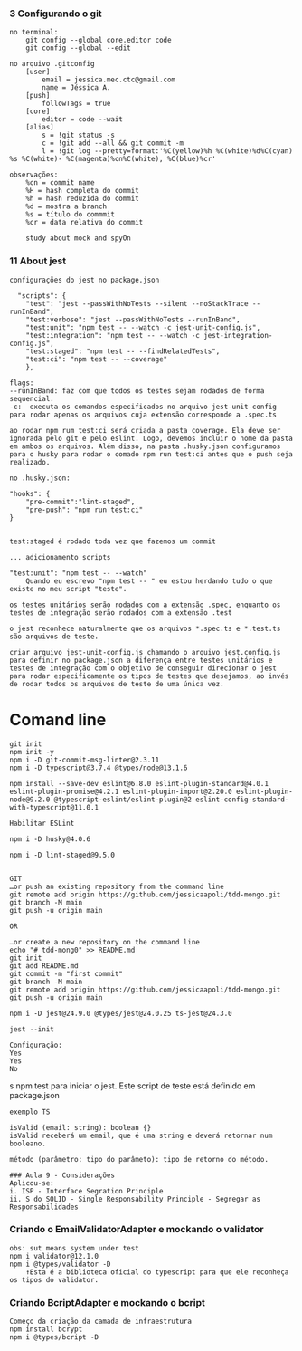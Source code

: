 ### 3 Configurando o git
    no terminal: 
        git config --global core.editor code 
        git config --global --edit

    no arquivo .gitconfig 
        [user]
	        email = jessica.mec.ctc@gmail.com
	        name = Jéssica A. 
        [push]
	        followTags = true
        [core]
	        editor = code --wait
        [alias]
	        s = !git status -s
	        c = !git add --all && git commit -m
	        l = !git log --pretty=format:'%C(yellow)%h %C(white)%d%C(cyan) %s %C(white)- %C(magenta)%cn%C(white), %C(blue)%cr'
    
    observações: 
        %cn = commit name
        %H = hash completa do commit
        %h = hash reduzida do commit
        %d = mostra a branch
        %s = título do commmit
        %cr = data relativa do commit

        study about mock and spyOn
### 11 About jest

    configurações do jest no package.json 

      "scripts": {
        "test": "jest --passWithNoTests --silent --noStackTrace --runInBand",
        "test:verbose": "jest --passWithNoTests --runInBand",
        "test:unit": "npm test -- --watch -c jest-unit-config.js",
        "test:integration": "npm test -- --watch -c jest-integration-config.js",
        "test:staged": "npm test -- --findRelatedTests",
        "test:ci": "npm test -- --coverage"
        },

    flags: 
    --runInBand: faz com que todos os testes sejam rodados de forma sequencial. 
    -c:  executa os comandos especificados no arquivo jest-unit-config para rodar apenas os arquivos cuja extensão corresponde a .spec.ts

    ao rodar npm rum test:ci será criada a pasta coverage. Ela deve ser ignorada pelo git e pelo eslint. Logo, devemos incluir o nome da pasta em ambos os arquivos. Além disso, na pasta .husky.json configuramos para o husky para rodar o comado npm run test:ci antes que o push seja realizado.
    
    no .husky.json: 
    
    "hooks": {
        "pre-commit":"lint-staged",
        "pre-push": "npm run test:ci"
    }
    

    test:staged é rodado toda vez que fazemos um commit

    ... adicionamento scripts

    "test:unit": "npm test -- --watch"
        Quando eu escrevo "npm test -- " eu estou herdando tudo o que existe no meu script "teste".
    
    os testes unitários serão rodados com a extensão .spec, enquanto os testes de integração serão rodados com a extensão .test

    o jest reconhece naturalmente que os arquivos *.spec.ts e *.test.ts são arquivos de teste. 

    criar arquivo jest-unit-config.js chamando o arquivo jest.config.js para definir no package.json a diferença entre testes unitários e testes de integração com o objetivo de conseguir direcionar o jest para rodar especificamente os tipos de testes que desejamos, ao invés de rodar todos os arquivos de teste de uma única vez.

       
    
# Comand line
    git init
    npm init -y
    npm i -D git-commit-msg-linter@2.3.11
    npm i -D typescript@3.7.4 @types/node@13.1.6
    
    npm install --save-dev eslint@6.8.0 eslint-plugin-standard@4.0.1 eslint-plugin-promise@4.2.1 eslint-plugin-import@2.20.0 eslint-plugin-node@9.2.0 @typescript-eslint/eslint-plugin@2 eslint-config-standard-with-typescript@11.0.1
    
    Habilitar ESLint

    npm i -D husky@4.0.6

    npm i -D lint-staged@9.5.0


    GIT 
    …or push an existing repository from the command line
    git remote add origin https://github.com/jessicaapoli/tdd-mongo.git
    git branch -M main
    git push -u origin main

    OR 

    …or create a new repository on the command line
    echo "# tdd-mong0" >> README.md
    git init
    git add README.md
    git commit -m "first commit"
    git branch -M main
    git remote add origin https://github.com/jessicaapoli/tdd-mongo.git
    git push -u origin main

    npm i -D jest@24.9.0 @types/jest@24.0.25 ts-jest@24.3.0

    jest --init

    Configuração: 
    Yes
    Yes
    No
s
    npm test 
    para iniciar o jest. Este script de teste está definido em package.json


    exemplo TS 

    isValid (email: string): boolean {} 
    isValid receberá um email, que é uma string e deverá retornar num booleano.

    método (parâmetro: tipo do parâmeto): tipo de retorno do método.

    ### Aula 9 - Considerações 
    Aplicou-se: 
    i. ISP - Interface Segration Principle
    ii. S do SOLID - Single Responsability Principle - Segregar as Responsabilidades

### Criando o EmailValidatorAdapter e mockando o validator
    obs: sut means system under test
    npm i validator@12.1.0
    npm i @types/validator -D 
        ↑Esta é a biblioteca oficial do typescript para que ele reconheça os tipos do validator.


### Criando BcriptAdapter e mockando o bcript
    Começo da criação da camada de infraestrutura 
    npm install bcrypt
    npm i @types/bcript -D
